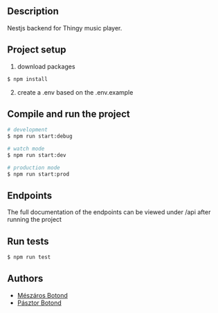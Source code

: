 
## Description

Nestjs backend for Thingy music player.

## Project setup
1. download packages
```bash
$ npm install
```
2. create a .env based on the .env.example

## Compile and run the project

```bash
# development
$ npm run start:debug

# watch mode
$ npm run start:dev

# production mode
$ npm run start:prod
```

## Endpoints

The full documentation of the endpoints can be viewed under /api after running the project

## Run tests

```bash
$ npm run test
```

## Authors
* [Mészáros Botond](https://github.com/MBotond21)
* [Pásztor Botond](https://github.com/BroGamesJaj)
